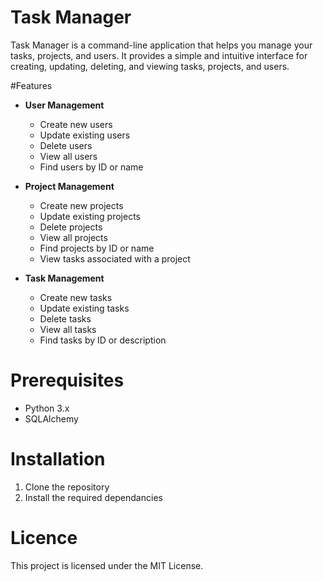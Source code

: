 # Task Manager

Task Manager is a command-line application that helps you manage your tasks, projects, and users. It provides a simple and intuitive interface for creating, updating, deleting, and viewing tasks, projects, and users.

#Features

- **User Management**
  - Create new users
  - Update existing users
  - Delete users
  - View all users
  - Find users by ID or name

- **Project Management**
  - Create new projects
  - Update existing projects
  - Delete projects
  - View all projects
  - Find projects by ID or name
  - View tasks associated with a project

- **Task Management**
  - Create new tasks
  - Update existing tasks
  - Delete tasks
  - View all tasks
  - Find tasks by ID or description

# Prerequisites

- Python 3.x
- SQLAlchemy

# Installation

1. Clone the repository
2. Install the required dependancies

# Licence
This project is licensed under the MIT License.